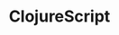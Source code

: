 ---
codehost: https://github.com/clojure/clojurescript
logohandle: clojurescript
sort: clojurescript
title: ClojureScript
website: https://clojurescript.org/
youtube: https://youtube.com/user/ClojureTV
---